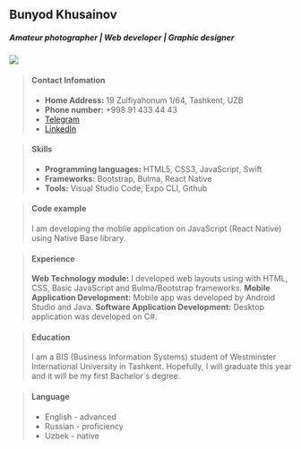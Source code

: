 ## Bunyod Khusainov

##### _Amateur photographer | Web developer | Graphic designer_

![](https://avatars1.githubusercontent.com/u/23502450?s=460&v=4)

> #### Contact Infomation
>
> - **Home Address:** 19 Zulfiyahonum 1/64, Tashkent, UZB
> - **Phone number:** +998 91 433 44 43
> - [Telegram](https://t.me/HB433)
> - [LinkedIn](https://www.linkedin.com/in/bunyad-khusainov-868432159)

> #### Skills
>
> - **Programming languages:** HTML5, CSS3, JavaScript, Swift
> - **Frameworks:** Bootstrap, Bulma, React Native
> - **Tools:** Visual Studio Code, Expo CLI, Github

> #### Code example
>
> I am developing the moblie application on JavaScript (React Native) using Native Base library.

> #### Experience
>
> **Web Technology module:** I developed web layouts using with HTML, CSS, Basic JavaScript and Bulma/Bootstrap frameworks.
> **Mobile Application Development:** Mobile app was developed by Android Studio and Java.
> **Software Application Development:** Desktop application was developed on C#.

> #### Education
>
> I am a BIS (Business Information Systems) student of Westminster International University in Tashkent. Hopefully, I will graduate this year and it will be my first Bachelor`s degree.

> #### Language
>
> - English - advanced
> - Russian - proficiency
> - Uzbek - native
